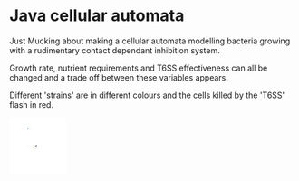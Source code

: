 # Java cellular automata

Just Mucking about making a cellular automata modelling bacteria growing with a rudimentary contact dependant inhibition system.

Growth rate, nutrient requirements and T6SS effectiveness can all be changed and a trade off between these variables appears.

Different 'strains' are in different colours and the cells killed by the 'T6SS' flash in red.

![Alt Text](https://github.com/connorsharpB/LearningJava/blob/master/2Species.gif?raw=true)
